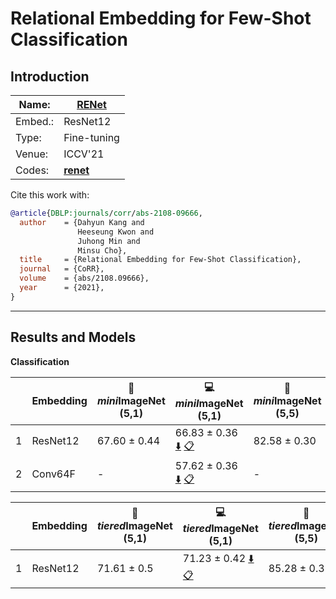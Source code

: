 # Relational Embedding for Few-Shot Classification
## Introduction
| Name:    | [RENet](https://arxiv.org/abs/2108.09666)  |
|----------|-------------------------------|
| Embed.:  | ResNet12 |
| Type:    | Fine-tuning       |
| Venue:   | ICCV'21                      |
| Codes:   | [**renet**](https://github.com/dahyun-kang/renet/)  |

Cite this work with:
```bibtex
@article{DBLP:journals/corr/abs-2108-09666,
  author    = {Dahyun Kang and
               Heeseung Kwon and
               Juhong Min and
               Minsu Cho},
  title     = {Relational Embedding for Few-Shot Classification},
  journal   = {CoRR},
  volume    = {abs/2108.09666},
  year      = {2021},
}

```
---
## Results and Models

**Classification**

|   | Embedding | :book: *mini*ImageNet (5,1) | :computer: *miniI*mageNet (5,1) | :book:*mini*ImageNet (5,5) | :computer: *mini*ImageNet (5,5) | :memo: Comments  |
|---|-----------|--------------------|--------------------|--------------------|--------------------|---|
| 1 | ResNet12 | 67.60 ± 0.44 | 66.83 ± 0.36 [:arrow_down:](https://drive.google.com/drive/folders/1vU3vprzjwxLTa9wgzi5HPXughkmxhMHS?usp=sharing) [:clipboard:](./RENet-miniImageNet--ravi-resnet12-5-1-Reproduce.yaml)| 82.58 ± 0.30 | 82.13 ± 0.26 [:arrow_down:](https://drive.google.com/drive/folders/1JH1olkacMQdZTUq3zTHX_55KL48Fzloi?usp=sharing) [:clipboard:](./RENet-miniImageNet--ravi-resnet12-5-5-Reproduce.yaml)| Reproduce |
| 2 | Conv64F | - | 57.62 ± 0.36 [:arrow_down:](https://drive.google.com/drive/folders/12SuX47W1hJTWuxUGu588ZcuGHpta34lE?usp=sharing) [:clipboard:](./RENet-miniImageNet--ravi-Conv64F-5-1-Table2.yaml) | - | - | Table.2 |

|   | Embedding | :book: *tiered*ImageNet (5,1) | :computer: *tiered*ImageNet (5,1) | :book:*tiered*ImageNet (5,5) | :computer: *tiered*ImageNet (5,5) | :memo: Comments  |
|---|-----------|--------------------|--------------------|--------------------|--------------------|---|
| 1 | ResNet12 | 71.61 ± 0.5 | 71.23 ± 0.42 [:arrow_down:](https://drive.google.com/drive/folders/1DKt-3Bs6u7hDorxWoRLQbdklQVwqDNew?usp=sharing) [:clipboard:](./RENet-tiered_imagenet-resnet12-5-1-Reproduce.yaml) | 85.28 ± 0.35 | 84.78 ± 0.29 [:arrow_down:](https://drive.google.com/drive/folders/11n6Lk2vPJPYBwGFOh2WY8EKzC4gSwOEE?usp=sharing) [:clipboard:](./RENet-tiered_imagenet-resnet12-5-5-Reproduce.yaml) | Reproduce |

